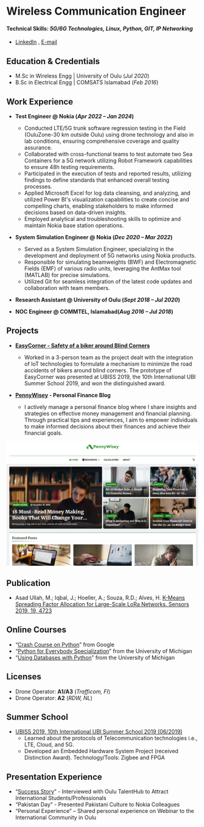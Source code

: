 # Wireless Communication Engineer
#### Technical Skills: _5G/6G Technologies, Linux, Python, GIT, IP Networking_
- [LinkedIn](https://www.linkedin.com/in/junnaidiqbal/) , [E-mail](mailto:junnaid.iqbal@gmail.com?subject=[GitHub]%20Get%20in%20Touch)

## Education & Credentials
- M.Sc in Wireless Engg | University of Oulu (_Jul 2020_)
- B.Sc in Electrical Engg | COMSATS Islamabad (_Feb 2016_)

## Work Experience
- **Test Engineer @ Nokia (_Apr 2022 – Jan 2024_)**
    - Conducted LTE/5G trunk software regression testing in the Field (OuluZone-30 km outside Oulu) using drone technology and also in lab conditions, ensuring comprehensive coverage and quality assurance.
    - Collaborated with cross-functional teams to test automate two Sea Containers for a 5G network utilizing Robot Framework capabilities to ensure 48h testing requirements.
    - Participated in the execution of tests and reported results, utilizing findings to define standards that enhanced overall testing processes.
    - Applied Microsoft Excel for log data cleansing, and analyzing, and utilized Power BI's visualization capabilities to create concise and compelling charts, enabling stakeholders to make informed decisions based on data-driven insights.
    - Employed analytical and troubleshooting skills to optimize and maintain Nokia base station operations.

- **System Simulation Engineer @ Nokia (_Dec 2020 – Mar 2022_)**
    - Served as a System Simulation Engineer, specializing in the development and deployment of 5G networks using Nokia products.
    - Responsible for simulating beamweights (BWF) and Electromagnetic Fields (EMF) of various radio units, leveraging the AntMax tool (MATLAB) for precise simulations.
    - Utilized Git for seamless integration of the latest code updates and collaboration with team members.

- **Research Assistant @ University of Oulu (_Sept 2018 – Jul 2020_)**

- **NOC Engineer @ COMMTEL, Islamabad(_Aug 2016 – Jul 2018_)**

## Projects
- **[EasyCorner - Safety of a biker around Blind Corners](https://ubicomp.oulu.fi/UBISS2019)**
    - Worked in a 3-person team as the project dealt with the integration of IoT technologies to formulate a mechanism to minimize the road accidents of bikers around blind corners. The prototype of EasyCorner was presented at UBISS 2019, the 10th International UBI Summer School 2019, and won the distinguished award.

- **[PennyWisey](https://pennywisey.com) - Personal Finance Blog**
    - I actively manage a personal finance blog where I share insights and strategies on effective money management and financial planning. Through practical tips and experiences, I aim to empower individuals to make informed decisions about their finances and achieve their financial goals.
 
![PennyWisey](/assets/Homepage.png)



## Publication
- Asad Ullah, M.; Iqbal, J.; Hoeller, A.; Souza, R.D.; Alves, H. [K-Means Spreading Factor Allocation for Large-Scale LoRa Networks. Sensors 2019, 19, 4723](https://www.mdpi.com/1424-8220/19/21/4723)

## Online Courses
- “[Crash Course on Python](https://www.coursera.org/account/accomplishments/verify/8ZZXGTVC4NKM?utm_campaign=copybutton_certificate&utm_content=cert_image&utm_medium=certificate&utm_source=link)” from Google
- “[Python for Everybody Specialization](https://www.coursera.org/account/accomplishments/specialization/certificate/GW8NH2DAKPYQ)” from the University of Michigan
- “[Using Databases with Python](https://www.coursera.org/account/accomplishments/certificate/3KDV33WB86AZ)” from the University of Michigan

## Licenses
- Drone Operator: **A1/A3** (_Trafficom, FI_)
- Drone Operator: **A2** (_RDW, NL_)

## Summer School
- [UBISS 2019, 10th International UBI Summer School 2019 (06/2019)](https://ubicomp.oulu.fi/UBISS2019)
    - Learned about the protocols of Telecommunication technologies i.e., LTE, Cloud, and 5G.
    - Developed an Embedded Hardware System Project (received Distinction Award). Technology/Tools: Zigbee and FPGA

## Presentation Experience
- “[Success Story](https://www.youtube.com/watch?v=N24SsOPkJBc&ab_channel=Oulunkaupunki)” - Interviewed with Oulu TalentHub to Attract International Students/Professionals
- “Pakistan Day” - Presented Pakistani Culture to Nokia Colleagues
- “Personal Experience” – Shared personal experience on Webinar to the International Community in Oulu

